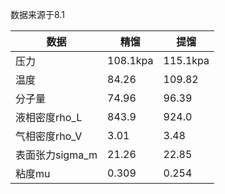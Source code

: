 数据来源于8.1

| 数据            | 精馏     | 提馏     |
| --------------- | -------- | -------- |
| 压力            | 108.1kpa | 115.1kpa |
| 温度            | 84.26    | 109.82   |
| 分子量          | 74.96    | 96.39    |
| 液相密度rho_L   | 843.9    | 924.0    |
| 气相密度rho_V   | 3.01     | 3.48     |
| 表面张力sigma_m | 21.26    | 22.85    |
| 粘度mu          | 0.309    | 0.254    |
